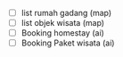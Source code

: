 - [ ] list rumah gadang (map)
- [ ] list objek wisata (map)
- [ ] Booking homestay (ai)
- [ ] Booking Paket wisata (ai)
